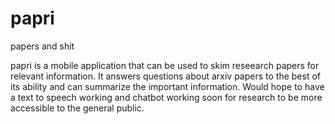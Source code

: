# papri
papers and shit

papri is a mobile application that can be used to skim reseearch papers for relevant information. It answers questions about arxiv papers to the best of its ability and can summarize the important information. Would hope to have a text to speech working and chatbot working soon for research to be more accessible to the general public.
